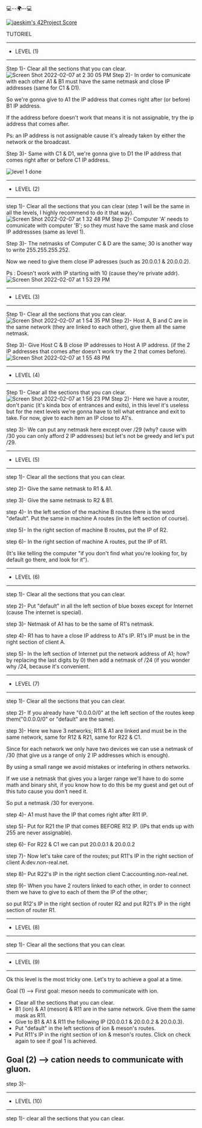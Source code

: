
 💻--🌍--💻

[![jaeskim's 42Project Score](https://badge42.herokuapp.com/api/project/abouhlel/NetPractice)](https://github.com/JaeSeoKim/badge42)

TUTORIEL

-------------
* LEVEL (1) 
-------------
Step 1)- Clear all the sections that you can clear.
![Screen Shot 2022-02-07 at 2 30 05 PM](https://user-images.githubusercontent.com/81954460/152797260-895d5333-167b-4917-9a82-47ded5d110ed.png)
Step 2)- In order to comunicate with each other A1 & B1 must have the same netmask and close IP addresses (same for C1 & D1).

  So we're gonna give to A1 the IP address that comes right after (or before) B1 IP address.
  
  If the address before doesn't work that means it is not assignable, try the ip address that comes after.

Ps: an IP address is not assignable cause it's already taken by either the network or the broadcast.

Step 3)- Same with C1 & D1, we're gonna give to D1 the IP address that comes right after or before C1 IP address.

![level 1 done](https://user-images.githubusercontent.com/81954460/152797024-ceefb220-99a3-429c-adaa-74bf70ced06b.png)

-------------
* LEVEL (2)
-------------
step 1)- Clear all the sections that you can clear (step 1 will be the same in all the levels, I highly recommend to do it that way).
![Screen Shot 2022-02-07 at 1 32 48 PM](https://user-images.githubusercontent.com/81954460/152797489-c95dd1fe-f3b5-4f2d-b376-8b83847d2895.png)
Step 2)- Computer 'A' needs to comunicate with computer 'B'; so they must have the same mask and close IP addressses (same as level 1).

Step 3)- The netmasks of Computer C & D are the same; 30 is another way to write 255.255.255.252.

  Now we need to give them close IP adresses (such as 20.0.0.1 & 20.0.0.2).
  
  Ps : Doesn't work with IP starting with 10 (cause they're private addr).
 ![Screen Shot 2022-02-07 at 1 53 29 PM](https://user-images.githubusercontent.com/81954460/152797521-b1a9bb6b-faa5-4318-9aee-ed46c36bb4d7.png)
 
-------------
* LEVEL (3)
-------------
Step 1)- Clear all the sections that you can clear.
![Screen Shot 2022-02-07 at 1 54 35 PM](https://user-images.githubusercontent.com/81954460/152797552-ea31436f-fc32-4497-a0d4-2e4095ec24a0.png)
Step 2)- Host A, B and C are in the same network (they are linked to each other), give them all the same netmask.

Step 3)- Give Host C & B close IP addresses to Host A IP address. (if the 2 IP addresses that comes after doesn't work try the 2 that comes before).
![Screen Shot 2022-02-07 at 1 55 48 PM](https://user-images.githubusercontent.com/81954460/152797562-547f9a3e-3eb3-4a3a-99dc-0c5f27e39d51.png)

-------------
* LEVEL (4)
-------------
Step 1)- Clear all the sections that you can clear.
![Screen Shot 2022-02-07 at 1 56 23 PM](https://user-images.githubusercontent.com/81954460/152797581-070bc051-29a9-44ca-9264-8b89b162a8be.png)
Step 2)- Here we have a router, don't panic (it's kinda box of entrances and exits), in this level it's useless but for the next levels we're gonna have to tell what entrance and exit to take. For now, give to each item an IP close to A1's.

step 3)- We can put any netmask here except over /29 (why? cause with /30 you can only afford 2 IP addresses) but let's not be greedy and let's put /29.

-------------
* LEVEL (5)
-------------
step 1)- Clear all the sections that you can clear.

step 2)- Give the same netmask to R1 & A1.

step 3)- Give the same netmask to R2 & B1.

step 4)- In the left section of the machine B routes there is the word "default". Put the same in machine A routes (in the left section of course).

step 5)- In the right section of machine B routes, put the IP of R2.

step 6)- In the right section of machine A routes, put the IP of R1.

(It's like telling the computer "if you don't find what you're looking for, by default go there, and look for it").

-------------
* LEVEL (6)
-------------
step 1)- Clear all the sections that you can clear.

step 2)- Put "default" in all the left section of blue boxes except for Internet (cause The internet is special).

step 3)- Netmask of A1 has to be the same of R1's netmask.

step 4)- R1 has to have a close IP address to A1's IP. R1's IP must be in the right section of client A.

step 5)- In the left section of Internet put the network address of A1; how? by replacing the last digits by 0) then add a netmask of /24 (if you wonder why /24, because it's convenient.

-------------
* LEVEL (7)
-------------
step 1)- Clear all the sections that you can clear.

step 2)- If you already have "0.0.0.0/0" at the left section of the routes keep them("0.0.0.0/0" or "default" are the same).

step 3)- Here we have 3 networks; R11 & A1 are linked and must be in the same network, same for R12 & R21, same for R22 & C1.

Since for each network we only have two devices we can use a netmask of /30 (that give us a range of only 2 IP addresses which is enough).

By using a small range we avoid mistakes or intefering in others networks.

If we use a netmask that gives you a larger range we'll have to do some math and binary shit, if you know how to do this be my guest and get out of this tuto cause you don't need it.

So put a netmask /30 for everyone.

step 4)- A1 must have the IP that comes right after R11 IP.

step 5)- Put for R21 the IP that comes BEFORE R12 IP. (IPs that ends up with 255 are never assignable).

step 6)- For R22 & C1 we can put 20.0.0.1 & 20.0.0.2

step 7)- Now let's take care of the routes; put R11's IP in the right section of client A:dev.non-real.net.

step 8)- Put R22's IP in the right section client C:accounting.non-real.net.

step 9)- When you have 2 routers linked to each other, in order to connect them we have to give to each of them the IP of the other;

so put R12's IP in the right section of router R2 and put R21's IP in the right section of router R1.

-------------
* LEVEL (8)
-------------
step 1)- Clear all the sections that you can clear.

-------------
* LEVEL (9)
-------------
Ok this level is the most tricky one. Let's try to achieve a goal at a time.

Goal (1) --> First goal: meson needs to communicate with ion.
- Clear all the sections that you can clear.
- B1 (ion) & A1 (meson) & R11 are in the same network. Give them the same mask as R11.
- Give to B1 & A1 & R11 the following IP (20.0.0.1 & 20.0.0.2 & 20.0.0.3).
- Put "default" in the left sections of ion & meson's routes.
- Put R11's IP in the right section of ion & meson's routes.
Click on check again to see if goal 1 is achieved.

Goal (2) --> cation needs to communicate with gluon.
- 
step 3)- 

--------------
* LEVEL (10)
--------------
step 1)- clear all the sections that you can clear.

